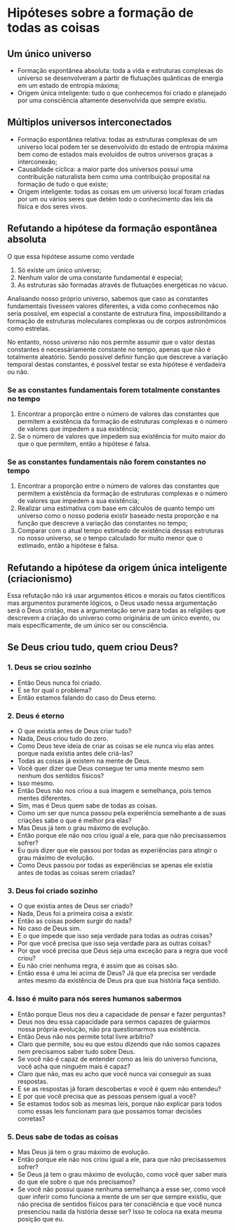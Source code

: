 # Hipóteses sobre a formação de todas as coisas


## Um único universo

- Formação espontânea absoluta: toda a vida e estruturas complexas do universo se desenvolveram a partir de flutuações quânticas de energia em um estado de entropia máxima;
- Origem única inteligente: tudo o que conhecemos foi criado e planejado por uma consciência altamente desenvolvida que sempre existiu.

## Múltiplos universos interconectados

- Formação espontânea relativa: todas as estruturas complexas de um universo local podem ter se desenvolvido do estado de entropia máxima bem como de estados mais evoluídos de outros universos graças a interconexão;
- Causalidade cíclica: a maior parte dos universos possui uma contribuição naturalista bem como uma contribuição proposital na formação de tudo o que existe;
- Origem inteligente: todas as coisas em um universo local foram criadas por um ou vários seres que detém todo o conhecimento das leis da física e dos seres vivos.


## Refutando a hipótese da formação espontânea absoluta

O que essa hipótese assume como verdade
1. Só existe um único universo;
2. Nenhum valor de uma constante fundamental é especial;
3. As estruturas são formadas através de flutuações energéticas no vácuo.

Analisando nosso próprio universo, sabemos que caso as constantes fundamentais tivessem valores diferentes, a vida como conhecemos não seria possível, em especial a constante de estrutura fina, impossibilitando a formação de estruturas moleculares complexas ou de corpos astronômicos como estrelas.

No entanto, nosso universo não nos permite assumir que o valor destas constantes é necessáriamente constante no tempo, apenas que não é totalmente aleatório. Sendo possível definir função que descreve a variação temporal destas constantes, é possível testar se esta hipótese é verdadeira ou não.


### Se as constantes fundamentais forem totalmente constantes no tempo

1. Encontrar a proporção entre o número de valores das constantes que permitem a existência da formação de estruturas complexas e o número de valores que impedem a sua existência;
2. Se o número de valores que impedem sua existência for muito maior do que o que permitem, então a hipótese é falsa.

### Se as constantes fundamentais não forem constantes no tempo

1. Encontrar a proporção entre o número de valores das constantes que permitem a existência da formação de estruturas complexas e o número de valores que impedem a sua existência;
2. Realizar uma estimativa com base em cálculos de quanto tempo um universo como o nosso poderia existir baseado nesta proporção e na função que descreve a variação das constantes no tempo;
3. Comparar com o atual tempo estimado de existência dessas estruturas no nosso universo, se o tempo calculado for muito menor que o estimado, então a hipótese é falsa.



## Refutando a hipótese da origem única inteligente (criacionismo)

Essa refutação não irá usar argumentos éticos e morais ou fatos científicos mas argumentos puramente lógicos, o Deus usado nessa argumentação será o Deus cristão, mas a argumentação serve para todas as religiões que descrevem a criação do universo como originária de um único evento, ou mais específicamente, de um único ser ou consciência.


## Se Deus criou tudo, quem criou Deus?



### 1. Deus se criou sozinho

- Então Deus nunca foi criado.
- E se for qual o problema?
- Então estamos falando do caso do Deus eterno.



### 2. Deus é eterno

- O que existia antes de Deus criar tudo?
- Nada, Deus criou tudo do zero.
- Como Deus teve ideia de criar as coisas se ele nunca viu elas antes porque nada existia antes dele criá-las?
- Todas as coisas já existem na mente de Deus.
- Você quer dizer que Deus consegue ter uma mente mesmo sem nenhum dos sentidos físicos?
- Isso mesmo.
- Então Deus não nos criou a sua imagem e semelhança, pois temos mentes diferentes.
- Sim, mas é Deus quem sabe de todas as coisas.
- Como um ser que nunca passou pela experiência semelhante a de suas criações sabe o que é melhor pra elas?
- Mas Deus já tem o grau máximo de evolução.
- Então porque ele não nos criou igual a ele, para que não precisassemos sofrer?
- Eu quis dizer que ele passou por todas as experiências para atingir o grau máximo de evolução.
- Como Deus passou por todas as experiências se apenas ele existia antes de todas as coisas serem criadas?



### 3. Deus foi criado sozinho

- O que existia antes de Deus ser criado?
- Nada, Deus foi a primeira coisa a existir.
- Então as coisas podem surgir do nada?
- No caso de Deus sim.
- E o que impede que isso seja verdade para todas as outras coisas?
- Por que você precisa que isso seja verdade para as outras coisas?
- Por que você precisa que Deus seja uma exceção para a regra que você criou?
- Eu não criei nenhuma regra, é assim que as coisas são.
- Então essa é uma lei acima de Deus? Já que ela precisa ser verdade antes mesmo da existência de Deus pra que sua história faça sentido.




### 4. Isso é muito para nós seres humanos sabermos

- Então porque Deus nos deu a capacidade de pensar e fazer perguntas?
- Deus nos deu essa capacidade para sermos capazes de guiarmos nossa própria evolução, não pra questionarmos sua existência.
- Então Deus não nos permite total livre arbítrio?
- Claro que permite, sou eu que estou dizendo que não somos capazes nem precisamos saber tudo sobre Deus.
- Se você não é capaz de entender como as leis do universo funciona, você acha que ninguém mais é capaz?
- Claro que não, mas eu acho que você nunca vai conseguir as suas respostas.
- E se as respostas já foram descobertas e você é quem não entendeu?
- E por que você precisa que as pessoas pensem igual a você?
- Se estamos todos sob as mesmas leis, porque não explicar para todos como essas leis funcionam para que possamos tomar decisões corretas?



### 5. Deus sabe de todas as coisas

- Mas Deus já tem o grau máximo de evolução.
- Então porque ele não nos criou igual a ele, para que não precisassemos sofrer?
- Se Deus já tem o grau máximo de evolução, como você quer saber mais do que ele sobre o que nós precisamos?
- Se você não possui quase nenhuma semelhança a esse ser, como você quer inferir como funciona a mente de um ser que sempre existiu, que não precisa de sentidos físicos para ter consciência e que você nunca presenciou nada da história desse ser? Isso te coloca na exata mesma posição que eu.




